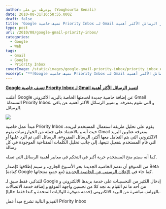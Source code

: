 ```yaml
---
author: يوغرطة بن علي (Youghourta Benali)
date: 2010-08-31T16:58:55.000Z
draft: false
title: 'Google تضيف خاصية Priority Inbox لـ Gmail لتمييز الرسائل الأكثر أهمية '
type: post
url: /2010/08/google-gmail-priority-inbox/
categories:
  - Google
  - Web
tags:
  - Gmail
  - Google
  - Priority Inbox
coverImage: /static/images/google-gmail-priority-inbox/priority_inbox_quick_guide.png
excerpt: "**[Google تضيف خاصية Priority Inbox لـ Gmail لتمييز الرسائل الأكثر أهمية](https://www.it-scoop.com/2010/08/google-gmail-priority-inbox/)**\n\nأعلنت Google عن إضافة خاصية جديدة لخدمتها الخاصة بالبريد الاكتروني Gmail \_المسماة Priority Inbox، و التي تقوم بمعرفة\_ و تمييز الرسائل الأكثر أهمية عن باقي الرسائل.\n\n\n\nمبدأ عمل خاصية Priority Inbox"
---
```

**[Google تضيف خاصية Priority Inbox لـ Gmail لتمييز الرسائل الأكثر أهمية](https://www.it-scoop.com/2010/08/google-gmail-priority-inbox/)**

أعلنت Google عن إضافة خاصية جديدة لخدمتها الخاصة بالبريد الاكتروني Gmail  المسماة Priority Inbox، و التي تقوم بمعرفة  و تمييز الرسائل الأكثر أهمية عن باقي الرسائل.

![](/static/images/google-gmail-priority-inbox/priority_inbox_quick_guide.png)

مبدأ عمل خاصية Priority Inbox يقوم على تحليل طريقة استعمال المستخدم لبريده، حيث أنه و بالاعتماد على جملة من الخوارزميات يقوم Gmail بمعرفة عناوين البريد الالكتروني التي يتم التعامل معها أكثر، الرسائل المقروءة، الرسائل التي تم الرد عليها أو التي قام المستخدم بتفعيل تتبعها، إلى جانب تحليل الكلمات المفتاحية الموجودة في كل رسالة.

كما أنه سيتم منح المستخدم حرية أكبر في التحكم في معايير أهمية الرسائل التي تصله.

من المتوقع أن تعمم الخاصية الجديدة بحر الأسبوع الجاري، و سيتم إطلاقها كإصدار Beta (كعادة Google مع جميع منتجاتها) كما جاء في [الإعلان الرسمي عن الخاصية الجديدة](http://gmailblog.blogspot.com/2010/08/email-overload-try-priority-inbox.html).

للتذكير، فقط سبق لـ Google إدخال الكثير من التحسينات على خدمة بريدها الالكتروني و من أحد ما تم القيام به نجد كلا من تحسين واجهة الموقع و إضافة خدمة الاتصالات بالهواتف مباشرة من البريد الالكتروني (خدمة متوفرة للولايات المتحدة و كندا فقط حاليا).

الفيديو التالية تشرح مبدأ عمل Priority Inbox
